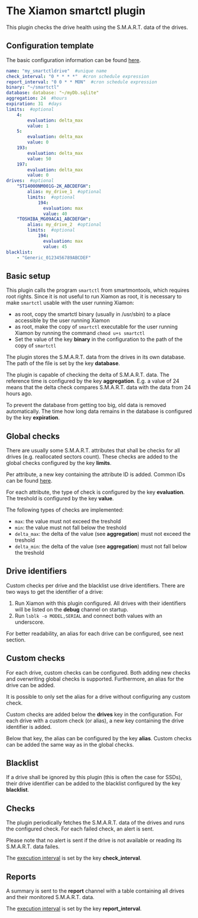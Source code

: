 # The Xiamon smartctl plugin

This plugin checks the drive health using the S.M.A.R.T. data of the drives.

## **Configuration template**

The basic configuration information can be found [here](../config_basics.md).

```yaml
name: "my_smartctldrive"  #unique name
check_interval: "0 * * * *"  #cron schedule expression
report_interval: "0 0 * * MON"  #cron schedule expression
binary: "~/smartctl"
database: database: "~/myDb.sqlite"
aggregation: 24  #hours
expiration: 31  #days
limits:  #optional
    4:
        evaluation: delta_max
        value: 1
    5:
        evaluation: delta_max
        value: 0
    193:
        evaluation: delta_max
        value: 50
    197:
        evaluation: delta_max
        value: 0
drives:  #optional
    "ST14000NM001G-2K_ABCDEFGH":
        alias: my_drive_1  #optional
        limits:  #optional
            194:
              evaluation: max
              value: 40
    "TOSHIBA_MG09ACA1_ABCDEFGH":
        alias: my_drive_2  #optional
        limits:  #optional
            194:
              evaluation: max
              value: 45
blacklist:
    - "Generic_0123456789ABCDEF"
```

## **Basic setup**

This plugin calls the program `smartctl` from smartmontools, which requires root rights. Since it is not useful to run Xiamon as root, it is necessary to make `smartctl` usable with the user running Xiamon:

- as root, copy the smartctl binary (usually in /usr/sbin) to a place accessible by the user running Xiamon
- as root, make the copy of `smartctl` executable for the user running Xiamon by running the command `chmod u+s smartctl`
- Set the value of the key **binary** in the configuration to the path of the copy of `smartctl`

The plugin stores the S.M.A.R.T. data from the drives in its own database. The path of the file is set by the key **database**.

The plugin is capable of checking the delta of S.M.A.R.T. data. The reference time is configured by the key **aggregation**. E.g. a value of 24 means that the delta check compares S.M.A.R.T. data with the data from 24 hours ago.

To prevent the database from getting too big, old data is removed automatically. The time how long data remains in the database is configured by the key **expiration**.

## **Global checks**

There are usually some S.M.A.R.T. attributes that shall be checks for all drives (e.g. reallocated sectors count). These checks are added to the global checks configured by the key **limits**.

Per attribute, a new key containing the attribute ID is added. Common IDs can be found [here](https://en.wikipedia.org/wiki/Self-Monitoring,_Analysis_and_Reporting_Technology#Known_ATA_S.M.A.R.T._attributes).

For each attribute, the type of check is configured by the key **evaluation**. The treshold is configured by the key **value**.

The following types of checks are implemented:

- `max`: the value must not exceed the treshold
- `min`: the value must not fall below the treshold
- `delta_max`: the delta of the value (see **aggregation**) must not exceed the treshold
- `delta_min`: the delta of the value (see **aggregation**) must not fall below the treshold

## **Drive identifiers**

Custom checks per drive and the blacklist use drive identifiers. There are two ways to get the identifier of a drive:

1. Run Xiamon with this plugin configured. All drives with their identifiers will be listed on the **debug** channel on startup.
2. Run `lsblk -o MODEL,SERIAL` and connect both values with an underscore.

For better readability, an alias for each drive can be configured, see next section.

## **Custom checks**

For each drive, custom checks can be configured. Both adding new checks and overwriting global checks is supported. Furthermore, an alias for the drive can be added. 

It is possible to only set the alias for a drive without configuring any custom check.

Custom checks are added below the **drives** key in the configuration. For each drive with a custom check (or alias), a new key containing the drive identifier is added.

Below that key, the alias can be configured by the key **alias**. Custom checks can be added the same way as in the global checks.

## **Blacklist**

If a drive shall be ignored by this plugin (this is often the case for SSDs), their drive identifier can be added to the blacklist configured by the key **blacklist**.

## **Checks**

The plugin periodically fetches the S.M.A.R.T. data of the drives and runs the configured check. For each failed check, an alert is sent.

Please note that no alert is sent if the drive is not available or reading its S.M.A.R.T. data failes.

The [execution interval](../config_basics.md) is set by the key **check_interval**.

## **Reports**

A summary is sent to the **report** channel with a table containing all drives and their monitored S.M.A.R.T. data.

The [execution interval](../config_basics.md) is set by the key **report_interval**.
